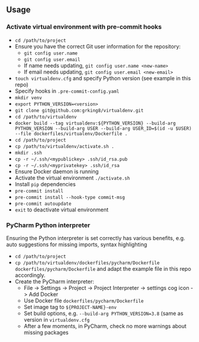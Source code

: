 ## Usage

### Activate virtual environment with pre-commit hooks

- `cd /path/to/project`
- Ensure you have the correct Git user information for the repository:
  - `git config user.name`
  - `git config user.email`
  - If name needs updating, `git config user.name <new-name>`
  - If email needs updating, `git config user.email <new-email>`
- `touch virtualdenv.cfg` and specify Python version (see example in this repo)
- Specify hooks in `.pre-commit-config.yaml`
- `mkdir venv`
- `export PYTHON_VERSION=<version>`
- `git clone git@github.com:grking8/virtualdenv.git`
- `cd /path/to/virtualdenv`
- `docker build --tag virtualdenv:${PYTHON_VERSION} --build-arg PYTHON_VERSION --build-arg USER --build-arg USER_ID=$(id -u $USER) --file dockerfiles/virtualenv/Dockerfile .`
- `cd /path/to/project`
- `cp /path/to/virtualdenv/activate.sh .`
- `mkdir .ssh`
- `cp -r ~/.ssh/<mypublickey> .ssh/id_rsa.pub`
- `cp -r ~/.ssh/<myprivatekey> .ssh/id_rsa`
- Ensure Docker daemon is running
- Activate the virtual environment `./activate.sh`
- Install `pip` dependencies
- `pre-commit install`
- `pre-commit install --hook-type commit-msg`
- `pre-commit autoupdate`
- `exit` to deactivate virtual environment

### PyCharm Python interpreter

Ensuring the Python interpreter is set correctly has various benefits, e.g.
auto suggestions for missing imports, syntax highlighting

- `cd /path/to/project`
- `cp /path/to/virtualdenv/dockerfiles/pycharm/Dockerfile dockerfiles/pycharm/Dockerfile` and adapt the example file in this repo accordingly.
- Create the PyCharm interpreter:
  - File -> Settings -> Project -> Project Interpreter -> settings cog icon -> Add Docker
  - Use Docker file `dockerfiles/pycharm/Dockerfile`
  - Set image tag to `${PROJECT-NAME}-env`
  - Set build options, e.g. `--build-arg PYTHON_VERSION=3.8` (same as version in `virtualdenv.cfg`
  - After a few moments, in PyCharm, check no more warnings about missing packages
